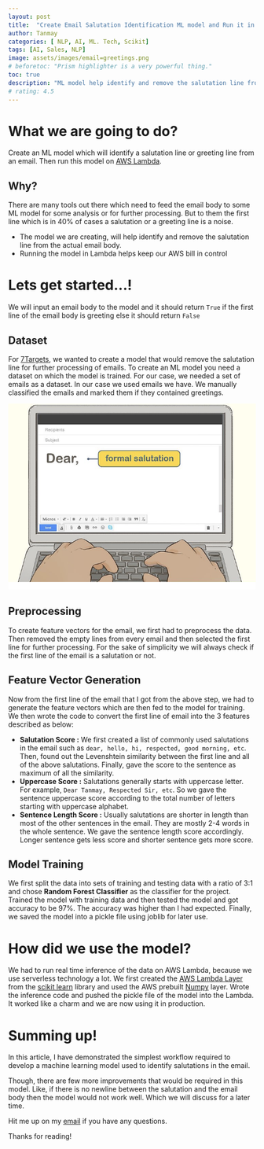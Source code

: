 ```yaml
---
layout: post
title:  "Create Email Salutation Identification ML model and Run it in AWS Lambda"
author: Tanmay
categories: [ NLP, AI, ML. Tech, Scikit]
tags: [AI, Sales, NLP]
image: assets/images/email=greetings.png
# beforetoc: "Prism highlighter is a very powerful thing."
toc: true
description: "ML model help identify and remove the salutation line from the actual email body. Running the model in Lambda helps keep our AWS bill in control"
# rating: 4.5
---
```

# What we are going to do?

Create an ML model which will identify a salutation line or greeting line from an email. Then run this model on [AWS Lambda](https://aws.amazon.com/lambda/). 

## Why?

There are many tools out there which need to feed the email body to some ML model for some analysis or for further processing. But to them the first line which is in 40% of cases a salutation or a greeting line is a noise. 

- The model we are creating, will help identify and remove the salutation line from the actual email body.
- Running the model in Lambda helps keep our AWS bill in control

# Lets get started...!

We will input an email body to the model and it should return `True` if the first line of the email body is greeting else it should return `False`

## Dataset

For [7Targets](https://7targets.ai), we wanted to create a model that would remove the salutation line for further processing of emails. To create an ML model you need a dataset on which the model is trained. For our case, we needed a set of emails as a dataset. In our case we used emails we have. We manually classified the emails and marked them if they contained greetings.

![image](../assets/images/email-salutation.png)

## Preprocessing

To create feature vectors for the email, we first had to preprocess the data. Then removed the empty lines from every email and then selected the first line for further processing. For the sake of simplicity we will always check if the first line of the email is a salutation or not.

## Feature Vector Generation

Now from the first line of the email that I got from the above step, we had to generate the feature vectors which are then fed to the model for training. We then wrote the code to convert the first line of email into the 3 features described as below:

- **Salutation Score :** We first created a list of commonly used salutations in the email such as `dear, hello, hi, respected, good morning, etc`. Then, found out the Levenshtein similarity between the first line and all of the above salutations. Finally, gave the score to the sentence as maximum of all the similarity.
- **Uppercase Score :** Salutations generally starts with uppercase letter. For example, `Dear Tanmay, Respected Sir, etc`. So we gave the sentence uppercase score according to the total number of letters starting with uppercase alphabet.
- **Sentence Length Score :** Usually salutations are shorter in length than most of the other sentences in the email. They are mostly 2-4 words in the whole sentence. We gave the sentence length score accordingly. Longer sentence gets less score and shorter sentence gets more score.

## Model Training

We first split the data into sets of training and testing data with a ratio of 3:1 and chose **Random Forest Classifier** as the classifier for the project. Trained the model with training data and then tested the model and got accuracy to be 97%. The accuracy was higher than I had expected. Finally, we saved the model into a pickle file using joblib for later use.

# How did we use the model?

We had to run real time inference of the data on AWS Lambda, because we use serverless technology a lot. We first created the [AWS Lambda Layer](https://docs.aws.amazon.com/lambda/latest/dg/configuration-layers.html) from the [scikit learn](https://scikit-learn.org/) library and used the AWS prebuilt [Numpy](http://www.numpy.org/) layer. Wrote the inference code and pushed the pickle file of the model into the Lambda. It worked like a charm and we are now using it in production.

# Summing up!

In this article, I have demonstrated the simplest workflow required to develop a machine learning model used to identify salutations in the email. 

Though, there are few more improvements that would be required in this model. Like, if there is no newline between the salutation and the email body then the model would not work well. Which we will discuss for a later time. 

Hit me up on my [email](mailto:hello@tanmaysinghal.dev) if you have any questions.

Thanks for reading!